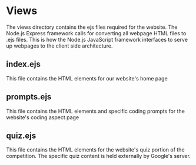 # Views

The views directory contains the ejs files required for the website.  The Node.js Express framework calls for converting all webpage HTML files to .ejs files. This is how the Node.js JavaScript framework interfaces to serve up webpages to the client side architecture.

## index.ejs

This file contains the HTML elements for our website's home page

## prompts.ejs

This file contains the HTML elements and specific coding prompts for the website's coding aspect page

## quiz.ejs

This file contains the HTML elements for the website's quiz portion of the competition.  The specific quiz content is held externally by Google's server.